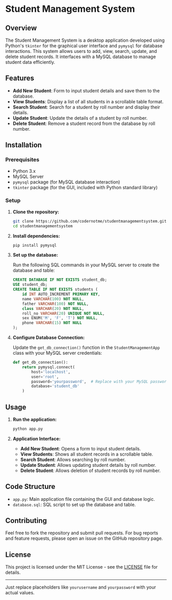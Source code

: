 # Student Management System

## Overview

The Student Management System is a desktop application developed using Python's `tkinter` for the graphical user interface and `pymysql` for database interactions. This system allows users to add, view, search, update, and delete student records. It interfaces with a MySQL database to manage student data efficiently.

## Features

- **Add New Student**: Form to input student details and save them to the database.
- **View Students**: Display a list of all students in a scrollable table format.
- **Search Student**: Search for a student by roll number and display their details.
- **Update Student**: Update the details of a student by roll number.
- **Delete Student**: Remove a student record from the database by roll number.

## Installation

### Prerequisites

- Python 3.x
- MySQL Server
- `pymysql` package (for MySQL database interaction)
- `tkinter` package (for the GUI, included with Python standard library)

### Setup

1. **Clone the repository:**
   ```bash
   git clone https://github.com/codernotme/studentmanagementsystem.git
   cd studentmanagementsystem
   ```

2. **Install dependencies:**
   ```bash
   pip install pymysql
   ```

3. **Set up the database:**

   Run the following SQL commands in your MySQL server to create the database and table:

   ```sql
   CREATE DATABASE IF NOT EXISTS student_db;
   USE student_db;
   CREATE TABLE IF NOT EXISTS students (
       id INT AUTO_INCREMENT PRIMARY KEY,
       name VARCHAR(100) NOT NULL,
       father VARCHAR(100) NOT NULL,
       class VARCHAR(20) NOT NULL,
       roll_no VARCHAR(20) UNIQUE NOT NULL,
       sex ENUM('M', 'F', 'T') NOT NULL,
       phone VARCHAR(15) NOT NULL
   );
   ```

4. **Configure Database Connection:**

   Update the `get_db_connection()` function in the `StudentManagementApp` class with your MySQL server credentials:

   ```python
   def get_db_connection():
       return pymysql.connect(
           host='localhost',
           user='root',
           password='yourpassword',  # Replace with your MySQL password
           database='student_db'
       )
   ```

## Usage

1. **Run the application:**
   ```bash
   python app.py
   ```

2. **Application Interface:**
   - **Add New Student**: Opens a form to input student details.
   - **View Students**: Shows all student records in a scrollable table.
   - **Search Student**: Allows searching by roll number.
   - **Update Student**: Allows updating student details by roll number.
   - **Delete Student**: Allows deletion of student records by roll number.

## Code Structure

- `app.py`: Main application file containing the GUI and database logic.
- `database.sql`: SQL script to set up the database and table.

## Contributing

Feel free to fork the repository and submit pull requests. For bug reports and feature requests, please open an issue on the GitHub repository page.

## License

This project is licensed under the MIT License - see the [LICENSE](LICENSE) file for details.

---------

Just replace placeholders like `yourusername` and `yourpassword` with your actual values.
